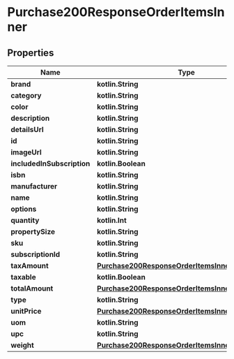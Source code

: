 
# Purchase200ResponseOrderItemsInner

## Properties
Name | Type | Description | Notes
------------ | ------------- | ------------- | -------------
**brand** | **kotlin.String** |  |  [optional]
**category** | **kotlin.String** |  |  [optional]
**color** | **kotlin.String** |  |  [optional]
**description** | **kotlin.String** |  |  [optional]
**detailsUrl** | **kotlin.String** |  |  [optional]
**id** | **kotlin.String** |  |  [optional]
**imageUrl** | **kotlin.String** |  |  [optional]
**includedInSubscription** | **kotlin.Boolean** |  |  [optional]
**isbn** | **kotlin.String** |  |  [optional]
**manufacturer** | **kotlin.String** |  |  [optional]
**name** | **kotlin.String** |  |  [optional]
**options** | **kotlin.String** |  |  [optional]
**quantity** | **kotlin.Int** |  |  [optional]
**propertySize** | **kotlin.String** |  |  [optional]
**sku** | **kotlin.String** |  |  [optional]
**subscriptionId** | **kotlin.String** |  |  [optional]
**taxAmount** | [**Purchase200ResponseOrderItemsInnerTaxAmount**](Purchase200ResponseOrderItemsInnerTaxAmount.md) |  |  [optional]
**taxable** | **kotlin.Boolean** |  |  [optional]
**totalAmount** | [**Purchase200ResponseOrderItemsInnerTotalAmount**](Purchase200ResponseOrderItemsInnerTotalAmount.md) |  |  [optional]
**type** | **kotlin.String** |  |  [optional]
**unitPrice** | [**Purchase200ResponseOrderItemsInnerTaxAmount**](Purchase200ResponseOrderItemsInnerTaxAmount.md) |  |  [optional]
**uom** | **kotlin.String** |  |  [optional]
**upc** | **kotlin.String** |  |  [optional]
**weight** | [**Purchase200ResponseOrderItemsInnerWeight**](Purchase200ResponseOrderItemsInnerWeight.md) |  |  [optional]



